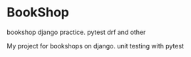 # BookShop
bookshop django practice. pytest drf and other

My project for bookshops on django. unit testing with pytest
